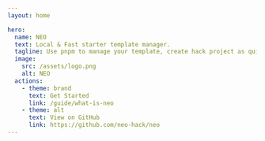 ```yaml
---
layout: home

hero:
  name: NEO
  text: Local & Fast starter template manager.
  tagline: Use pnpm to manage your template, create hack project as quick as possible.
  image:
    src: /assets/logo.png
    alt: NEO
  actions:
    - theme: brand
      text: Get Started
      link: /guide/what-is-neo
    - theme: alt
      text: View on GitHub
      link: https://github.com/neo-hack/neo
---
```

